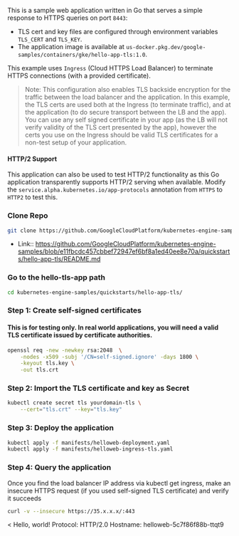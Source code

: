 
This is a sample web application written in Go that serves a simple response to
HTTPS queries on port `8443`:

- TLS cert and key files are configured through environment variables `TLS_CERT`
  and `TLS_KEY`.
- The application image is available at
  `us-docker.pkg.dev/google-samples/containers/gke/hello-app-tls:1.0`.

This example uses `Ingress` (Cloud HTTPS Load Balancer) to terminate HTTPS
connections (with a provided certificate).

> Note: This configuration also enables TLS backside encryption for the traffic
> between the load balancer and the application. In this example, the TLS certs
> are used both at the Ingress (to terminate traffic), and at the application
> (to do secure transport between the LB and the app). You can use any self
> signed certificate in your app (as the LB will not verify validity of the
> TLS cert presented by the app), however the certs you use on the Ingress
> should be valid TLS certificates for a non-test setup of your application.

#### HTTP/2 Support

This application can also be used to test HTTP/2 functionality as this Go
application transparently supports HTTP/2 serving when available. Modify the
`service.alpha.kubernetes.io/app-protocols` annotation from `HTTPS` to `HTTP2`
to test this.

### Clone Repo
```sh
git clone https://github.com/GoogleCloudPlatform/kubernetes-engine-samples.git
```
- Link:: https://github.com/GoogleCloudPlatform/kubernetes-engine-samples/blob/e11fbcdc457cbbef72947ef6bf8a1ed40ee8e70a/quickstarts/hello-app-tls/README.md

### Go to the hello-tls-app path
```sh
cd kubernetes-engine-samples/quickstarts/hello-app-tls/
```
### Step 1: Create self-signed certificates
#### This is for testing only. In real world applications, you will need a valid TLS certificate issued by certificate authorities.
```sh
openssl req -new -newkey rsa:2048  \
    -nodes -x509 -subj '/CN=self-signed.ignore' -days 1800 \
    -keyout tls.key \
    -out tls.crt
```
### Step 2: Import the TLS certificate and key as Secret
```sh
kubectl create secret tls yourdomain-tls \
    --cert="tls.crt" --key="tls.key"
```
### Step 3: Deploy the application
```sh
kubectl apply -f manifests/helloweb-deployment.yaml
kubectl apply -f manifests/helloweb-ingress-tls.yaml
```
### Step 4: Query the application
Once you find the load balancer IP address via kubectl get ingress, make an insecure HTTPS request (if you used self-signed TLS certificate) and verify it succeeds
```sh
curl -v --insecure https://35.x.x.x/:443
```

<
Hello, world!
Protocol: HTTP/2.0
Hostname: helloweb-5c7f86f88b-ttqt9